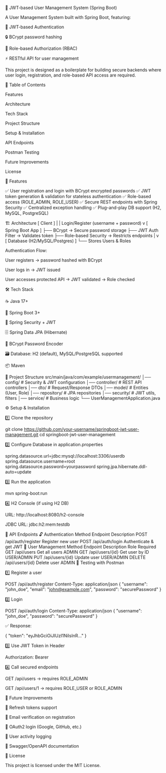 🔐 JWT-based User Management System (Spring Boot)

A User Management System built with Spring Boot, featuring:

🔑 JWT-based Authentication

🔒 BCrypt password hashing

👥 Role-based Authorization (RBAC)

⚡ RESTful API for user management

This project is designed as a boilerplate for building secure backends where user login, registration, and role-based API access are required.

📖 Table of Contents

Features

Architecture

Tech Stack

Project Structure

Setup & Installation

API Endpoints

Postman Testing

Future Improvements

License

🚀 Features

✅ User registration and login with BCrypt encrypted passwords
✅ JWT token generation & validation for stateless authentication
✅ Role-based access (ROLE_ADMIN, ROLE_USER)
✅ Secure REST endpoints with Spring Security
✅ Centralized exception handling
✅ Plug-and-play DB support (H2, MySQL, PostgreSQL)

🏗 Architecture
[ Client ]
     |
     |  Login/Register (username + password)
     v
[ Spring Boot App ]
   ├── BCrypt → Secure password storage
   ├── JWT Auth Filter → Validates token
   ├── Role-based Security → Restricts endpoints
     |
     v
[ Database (H2/MySQL/Postgres) ]
   └── Stores Users & Roles


Authentication Flow:

User registers → password hashed with BCrypt

User logs in → JWT issued

User accesses protected API → JWT validated → Role checked

🛠 Tech Stack

☕ Java 17+

🚀 Spring Boot 3+

🔐 Spring Security + JWT

🗄 Spring Data JPA (Hibernate)

🧂 BCrypt Password Encoder

🗃 Database: H2 (default), MySQL/PostgreSQL supported

📦 Maven

📂 Project Structure
src/main/java/com/example/usermanagement/
│── config/        # Security & JWT configuration
│── controller/    # REST API controllers
│── dto/           # Request/Response DTOs
│── model/         # Entities (User, Role)
│── repository/    # JPA repositories
│── security/      # JWT utils, filters
│── service/       # Business logic
└── UserManagementApplication.java

⚙️ Setup & Installation

1️⃣ Clone the repository

git clone https://github.com/your-username/springboot-jwt-user-management.git
cd springboot-jwt-user-management


2️⃣ Configure Database in application.properties

spring.datasource.url=jdbc:mysql://localhost:3306/userdb
spring.datasource.username=root
spring.datasource.password=yourpassword
spring.jpa.hibernate.ddl-auto=update


3️⃣ Run the application

mvn spring-boot:run


4️⃣ H2 Console (if using H2 DB)

URL: http://localhost:8080/h2-console

JDBC URL: jdbc:h2:mem:testdb

📌 API Endpoints
🔓 Authentication
Method	Endpoint	Description
POST	/api/auth/register	Register new user
POST	/api/auth/login	Authenticate & get JWT
👤 User Management
Method	Endpoint	Description	Role Required
GET	/api/users	Get all users	ADMIN
GET	/api/users/{id}	Get user by ID	USER/ADMIN
PUT	/api/users/{id}	Update user	USER/ADMIN
DELETE	/api/users/{id}	Delete user	ADMIN
🧪 Testing with Postman

1️⃣ Register a user

POST /api/auth/register
Content-Type: application/json
{
  "username": "john_doe",
  "email": "john@example.com",
  "password": "securePassword"
}


2️⃣ Login

POST /api/auth/login
Content-Type: application/json
{
  "username": "john_doe",
  "password": "securePassword"
}


✅ Response:

{
  "token": "eyJhbGciOiJIUzI1NiIsInR..."
}


3️⃣ Use JWT Token in Header

Authorization: Bearer <your-token>


4️⃣ Call secured endpoints

GET /api/users → requires ROLE_ADMIN

GET /api/users/1 → requires ROLE_USER or ROLE_ADMIN

🔮 Future Improvements

🔄 Refresh tokens support

📧 Email verification on registration

🔗 OAuth2 login (Google, GitHub, etc.)

📝 User activity logging

📜 Swagger/OpenAPI documentation

📜 License

This project is licensed under the MIT License.
